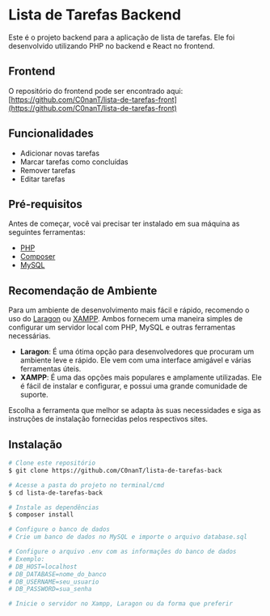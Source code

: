 # Lista de Tarefas Backend

Este é o projeto backend para a aplicação de lista de tarefas. Ele foi desenvolvido utilizando PHP no backend e React no frontend.

## Frontend

O repositório do frontend pode ser encontrado aqui: [https://github.com/C0nanT/lista-de-tarefas-front](https://github.com/C0nanT/lista-de-tarefas-front)

## Funcionalidades

- Adicionar novas tarefas
- Marcar tarefas como concluídas
- Remover tarefas
- Editar tarefas

## Pré-requisitos

Antes de começar, você vai precisar ter instalado em sua máquina as seguintes ferramentas:
- [PHP](https://www.php.net/)
- [Composer](https://getcomposer.org/)
- [MySQL](https://www.mysql.com/)

## Recomendação de Ambiente

Para um ambiente de desenvolvimento mais fácil e rápido, recomendo o uso do [Laragon](https://laragon.org/) ou [XAMPP](https://www.apachefriends.org/index.html). Ambos fornecem uma maneira simples de configurar um servidor local com PHP, MySQL e outras ferramentas necessárias.

- **Laragon**: É uma ótima opção para desenvolvedores que procuram um ambiente leve e rápido. Ele vem com uma interface amigável e várias ferramentas úteis.
- **XAMPP**: É uma das opções mais populares e amplamente utilizadas. Ele é fácil de instalar e configurar, e possui uma grande comunidade de suporte.

Escolha a ferramenta que melhor se adapta às suas necessidades e siga as instruções de instalação fornecidas pelos respectivos sites.

## Instalação

```bash
# Clone este repositório
$ git clone https://github.com/C0nanT/lista-de-tarefas-back

# Acesse a pasta do projeto no terminal/cmd
$ cd lista-de-tarefas-back

# Instale as dependências
$ composer install

# Configure o banco de dados
# Crie um banco de dados no MySQL e importe o arquivo database.sql

# Configure o arquivo .env com as informações do banco de dados
# Exemplo:
# DB_HOST=localhost
# DB_DATABASE=nome_do_banco
# DB_USERNAME=seu_usuario
# DB_PASSWORD=sua_senha

# Inicie o servidor no Xampp, Laragon ou da forma que preferir
```